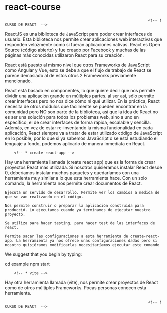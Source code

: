 # react-course

                                                                    <!-- ! CURSO DE REACT  -->


<!-- * Definición -->

ReactJS es una biblioteca de JavaScript para poder crear interfaces de usuario. Esta biblioteca nos permite crear aplicaciones web interactivas que responden velozmente
como si fueran aplicaciones nativas. React es Open Source (código abierto) y fue creado por Facebook y muchas de las páginas más conocidas utilizaron React para
su creación.

React está puesto al mismo nivel que otros Frameworks de JavaScript como Angular y Vue, esto se debe a que el flujo de trabajo de React se parece demasiado al de estos otros 2 Frameworks previamente mencionado.

React está basado en componentes, lo que quiere decir que nos permite dividir una aplicación grande en múltiples partes. <!--! "ES UNA BIBLIOTECA, NO ES UN FRAMEWORK", -->
al ser así, sólo permite crear interfaces pero no nos dice cómo ni qué utilizar. En la práctica, React necesita de otros módulos que fácilmente se pueden encontrar 
en la comunidad pero NO son parte de la biblioteca, así que la idea de React no es ser una solución para todos los problemas web, sino a uno en específico, el de crear
interfaces de forma rápida, escalable y sencilla. Además, en vez de estar re-inventando la misma funcionalidad en cada aplicación, React siempre va a tratar de estar utilizado código de JavaScript en lo posible, por lo que si ya sabemos JavaScript o se está estudiando el lenguaje a fondo, podemos aplicarlo de manera inmediata
en React.


<!-- * Requerimientos de Implementación  -->

<!--? Necesitamos tener instalado (NodeJs). -->
<!--? Necesitamos tener un editor de código. Preferiblemente (VScode). -->


<!-- * Comandos  -->

<!-- ! Instalación -->



<!-- ! - - - - - - - - - - - - - - - - - - - - - - - - - - - - - - - - - - - - - - - - - - - - - - - - - - - - - - - - - - - - - - - - - - - - - - - - - - - - - - - - -->

        <!-- * create-react-app -->

Hay una herramienta llamada (create react app) que es la forma de crear proyectos React más utilizada. Si nosotros quisiéramos instalar React desde 0, deberíamos instalar 
muchos paquetes y quedaríamos con una herramienta muy similar a lo que esta herramienta hace. Con un solo comando, la herramienta nos permite crear documentos de React.
<!-- ? Comando: (npx create-react-app nombre_proyecto). -->

<!-- ? Tips de finalización de ejecución de este comando -->

  <!-- ! npm start -->
    Ejecuta un servido de desarrollo. Permite ver los cambios a medida de que se van realizando en el código.

  <!-- ! npm run build -->
    Nos permite construir o preparar la aplicación construida para producció. Lo ejecutamos cuando ya terminamos de ejecutar nuestro proyecto.

  <!-- ! npm test -->
    Se utiliza para hacer testing, para hacer test de las interfaces de react.

  <!-- ! npm run eject -->
    Permite sacar las configuraciones a esta herramienta de create-react-app. La herramienta ya nos ofrece unas configuraciones dadas pero si nosotro quisiéramos modificarlas necesitaríamos ejecutar este comando

We suggest that you begin by typing:

  cd example <!-- * Entrar en el directorio del proyecto -->
  npm start





<!-- ! - - - - - - - - - - - - - - - - - - - - - - - - - - - - - - - - - - - - - - - - - - - - - - - - - - - - - - - - - - - - - - - - - - - - - - - - - - - - - - - - -->

        <!-- * vite -->

Hay otra herramienta llamada (vite), nos permite crear proyectos de React como de otros múltiples Frameworks. Pocas personas conocen esta herramienta.
<!-- * Pasos para la instalación -->
<!-- ? (npm create vite@latest my-react-app -- --template react) -->
<!-- ? Ingresamos al directorio generado con el comando anterior -->
<!-- ? (npm install) -->
<!-- ? Corremos (npm run dev) para compilar y correr el template que nos ofrece la instalación por defecto -->

                                                                    <!-- ! CURSO DE REACT  -->
